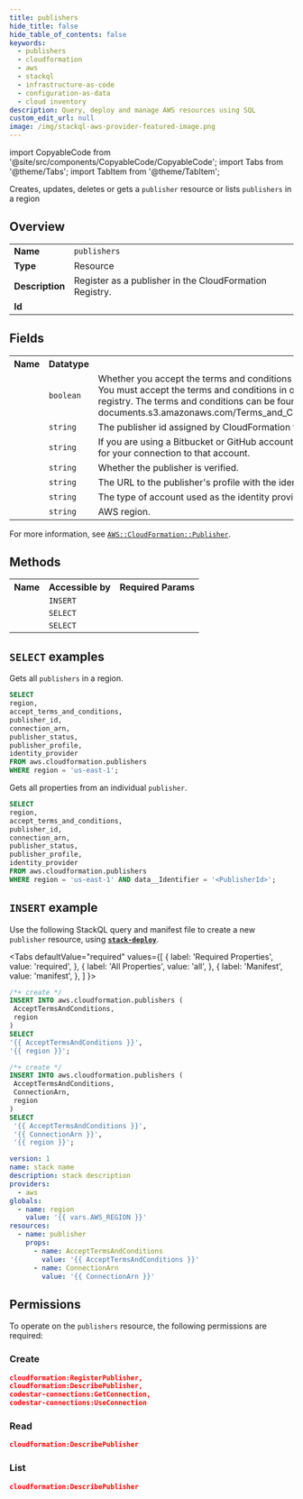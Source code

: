 ```yaml
---
title: publishers
hide_title: false
hide_table_of_contents: false
keywords:
  - publishers
  - cloudformation
  - aws
  - stackql
  - infrastructure-as-code
  - configuration-as-data
  - cloud inventory
description: Query, deploy and manage AWS resources using SQL
custom_edit_url: null
image: /img/stackql-aws-provider-featured-image.png
---
```


import CopyableCode from '@site/src/components/CopyableCode/CopyableCode';
import Tabs from '@theme/Tabs';
import TabItem from '@theme/TabItem';

Creates, updates, deletes or gets a <code>publisher</code> resource or lists <code>publishers</code> in a region

## Overview
<table>
<tbody>
<tr><td><b>Name</b></td><td><code>publishers</code></td></tr>
<tr><td><b>Type</b></td><td>Resource</td></tr>
<tr><td><b>Description</b></td><td>Register as a publisher in the CloudFormation Registry.</td></tr>
<tr><td><b>Id</b></td><td><CopyableCode code="aws.cloudformation.publishers" /></td></tr>
</tbody>
</table>

## Fields
<table>
<tbody>
<tr><th>Name</th><th>Datatype</th><th>Description</th></tr><tr><td><CopyableCode code="accept_terms_and_conditions" /></td><td><code>boolean</code></td><td>Whether you accept the terms and conditions for publishing extensions in the CloudFormation registry. You must accept the terms and conditions in order to publish public extensions to the CloudFormation registry. The terms and conditions can be found at https://cloudformation-registry-documents.s3.amazonaws.com/Terms_and_Conditions_for_AWS_CloudFormation_Registry_Publishers.pdf</td></tr>
<tr><td><CopyableCode code="publisher_id" /></td><td><code>string</code></td><td>The publisher id assigned by CloudFormation for publishing in this region.</td></tr>
<tr><td><CopyableCode code="connection_arn" /></td><td><code>string</code></td><td>If you are using a Bitbucket or GitHub account for identity verification, the Amazon Resource Name (ARN) for your connection to that account.</td></tr>
<tr><td><CopyableCode code="publisher_status" /></td><td><code>string</code></td><td>Whether the publisher is verified.</td></tr>
<tr><td><CopyableCode code="publisher_profile" /></td><td><code>string</code></td><td>The URL to the publisher's profile with the identity provider.</td></tr>
<tr><td><CopyableCode code="identity_provider" /></td><td><code>string</code></td><td>The type of account used as the identity provider when registering this publisher with CloudFormation.</td></tr>
<tr><td><CopyableCode code="region" /></td><td><code>string</code></td><td>AWS region.</td></tr>
</tbody>
</table>

For more information, see <a href="https://docs.aws.amazon.com/AWSCloudFormation/latest/UserGuide/aws-resource-cloudformation-publisher.html"><code>AWS::CloudFormation::Publisher</code></a>.

## Methods

<table>
<tbody>
  <tr>
    <th>Name</th>
    <th>Accessible by</th>
    <th>Required Params</th>
  </tr>
  <tr>
    <td><CopyableCode code="create_resource" /></td>
    <td><code>INSERT</code></td>
    <td><CopyableCode code="AcceptTermsAndConditions, region" /></td>
  </tr>
  <tr>
    <td><CopyableCode code="list_resources" /></td>
    <td><code>SELECT</code></td>
    <td><CopyableCode code="region" /></td>
  </tr>
  <tr>
    <td><CopyableCode code="get_resource" /></td>
    <td><code>SELECT</code></td>
    <td><CopyableCode code="data__Identifier, region" /></td>
  </tr>
</tbody>
</table>

## `SELECT` examples
Gets all <code>publishers</code> in a region.
```sql
SELECT
region,
accept_terms_and_conditions,
publisher_id,
connection_arn,
publisher_status,
publisher_profile,
identity_provider
FROM aws.cloudformation.publishers
WHERE region = 'us-east-1';
```
Gets all properties from an individual <code>publisher</code>.
```sql
SELECT
region,
accept_terms_and_conditions,
publisher_id,
connection_arn,
publisher_status,
publisher_profile,
identity_provider
FROM aws.cloudformation.publishers
WHERE region = 'us-east-1' AND data__Identifier = '<PublisherId>';
```

## `INSERT` example

Use the following StackQL query and manifest file to create a new <code>publisher</code> resource, using [__`stack-deploy`__](https://pypi.org/project/stack-deploy/).

<Tabs
    defaultValue="required"
    values={[
      { label: 'Required Properties', value: 'required', },
      { label: 'All Properties', value: 'all', },
      { label: 'Manifest', value: 'manifest', },
    ]
}>
<TabItem value="required">

```sql
/*+ create */
INSERT INTO aws.cloudformation.publishers (
 AcceptTermsAndConditions,
 region
)
SELECT 
'{{ AcceptTermsAndConditions }}',
'{{ region }}';
```
</TabItem>
<TabItem value="all">

```sql
/*+ create */
INSERT INTO aws.cloudformation.publishers (
 AcceptTermsAndConditions,
 ConnectionArn,
 region
)
SELECT 
 '{{ AcceptTermsAndConditions }}',
 '{{ ConnectionArn }}',
 '{{ region }}';
```
</TabItem>
<TabItem value="manifest">

```yaml
version: 1
name: stack name
description: stack description
providers:
  - aws
globals:
  - name: region
    value: '{{ vars.AWS_REGION }}'
resources:
  - name: publisher
    props:
      - name: AcceptTermsAndConditions
        value: '{{ AcceptTermsAndConditions }}'
      - name: ConnectionArn
        value: '{{ ConnectionArn }}'

```
</TabItem>
</Tabs>

## Permissions

To operate on the <code>publishers</code> resource, the following permissions are required:

### Create
```json
cloudformation:RegisterPublisher,
cloudformation:DescribePublisher,
codestar-connections:GetConnection,
codestar-connections:UseConnection
```

### Read
```json
cloudformation:DescribePublisher
```

### List
```json
cloudformation:DescribePublisher
```
